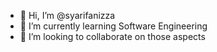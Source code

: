 - 👋 Hi, I’m @syarifanizza
- 🌱 I’m currently learning Software Engineering
- 💞️ I’m looking to collaborate on those aspects

<!---
syarifanizza/syarifanizza is a ✨ special ✨ repository because its `README.md` (this file) appears on your GitHub profile.
You can click the Preview link to take a look at your changes.
--->
